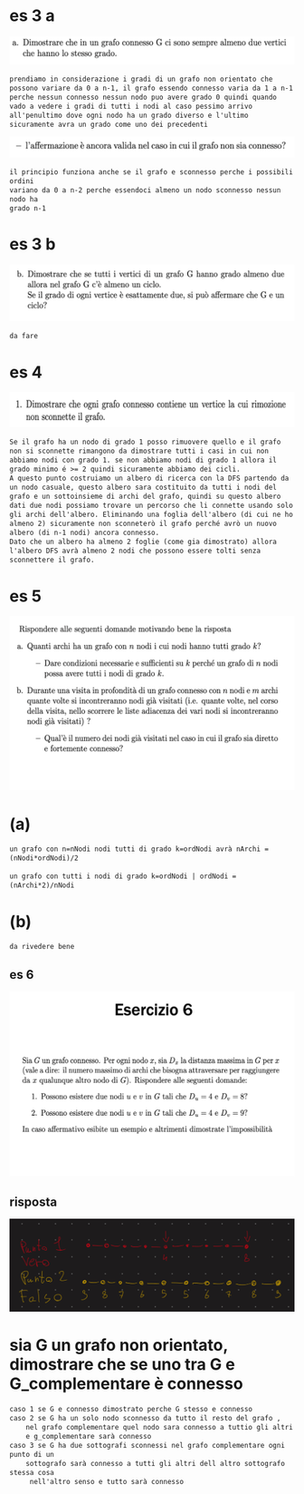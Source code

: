 #
# es 3 a
![es3.1.1](../img/es3_1.png)

    prendiamo in considerazione i gradi di un grafo non orientato che possono variare da 0 a n-1, il grafo essendo connesso varia da 1 a n-1 perche nessun connesso nessun nodo puo avere grado 0 quindi quando vado a vedere i gradi di tutti i nodi al caso pessimo arrivo 
    all'penultimo dove ogni nodo ha un grado diverso e l'ultimo sicuramente avra un grado come uno dei precedenti

![es3.1.2](../img/es3_1_1.png)

    il principio funziona anche se il grafo e sconnesso perche i possibili ordini 
    variano da 0 a n-2 perche essendoci almeno un nodo sconnesso nessun nodo ha 
    grado n-1
#
# es 3 b
![es3.2](../img/es3_2.png)

    da fare 
#    
# es 4
![es4](../img/es4_1.png)


    Se il grafo ha un nodo di grado 1 posso rimuovere quello e il grafo non si sconnette rimangono da dimostrare tutti i casi in cui non abbiamo nodi con grado 1. se non abbiamo nodi di grado 1 allora il grado minimo é >= 2 quindi sicuramente abbiamo dei cicli.
    A questo punto costruiamo un albero di ricerca con la DFS partendo da un nodo casuale, questo albero sara costituito da tutti i nodi del grafo e un sottoinsieme di archi del grafo, quindi su questo albero dati due nodi possiamo trovare un percorso che li connette usando solo gli archi dell'albero. Eliminando una foglia dell'albero (di cui ne ho almeno 2) sicuramente non sconneterò il grafo perché avrò un nuovo albero (di n-1 nodi) ancora connesso.
    Dato che un albero ha almeno 2 foglie (come gia dimostrato) allora l'albero DFS avrà almeno 2 nodi che possono essere tolti senza sconnettere il grafo.

#
# es 5
![es5](../img/es5.png)

# (a)
    un grafo con n=nNodi nodi tutti di grado k=ordNodi avrà nArchi = (nNodi*ordNodi)/2 

    un grafo con tutti i nodi di grado k=ordNodi | ordNodi = (nArchi*2)/nNodi

# (b)
    da rivedere bene 

## es 6

![es5](../img/es6.png)
## risposta
![risposta](../img/risp_es_6.jpeg)







# sia G un grafo non orientato, dimostrare che se uno tra G e G_complementare è connesso 

    caso 1 se G e connesso dimostrato perche G stesso e connesso 
    caso 2 se G ha un solo nodo sconnesso da tutto il resto del grafo , 
        nel grafo complementare quel nodo sara connesso a tuttio gli altri 
        e g_complementare sarà connesso
    caso 3 se G ha due sottografi sconnessi nel grafo complementare ogni punto di un 
        sottografo sarà connesso a tutti gli altri dell altro sottografo stessa cosa
         nell'altro senso e tutto sarà connesso 